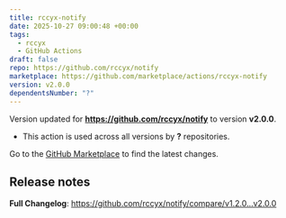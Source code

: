 ```yaml
---
title: rccyx-notify
date: 2025-10-27 09:00:48 +00:00
tags:
  - rccyx
  - GitHub Actions
draft: false
repo: https://github.com/rccyx/notify
marketplace: https://github.com/marketplace/actions/rccyx-notify
version: v2.0.0
dependentsNumber: "?"
---
```



Version updated for **https://github.com/rccyx/notify** to version **v2.0.0**.
- This action is used across all versions by **?** repositories.

Go to the [GitHub Marketplace](https://github.com/marketplace/actions/rccyx-notify) to find the latest changes.

## Release notes

**Full Changelog**: https://github.com/rccyx/notify/compare/v1.2.0...v2.0.0
